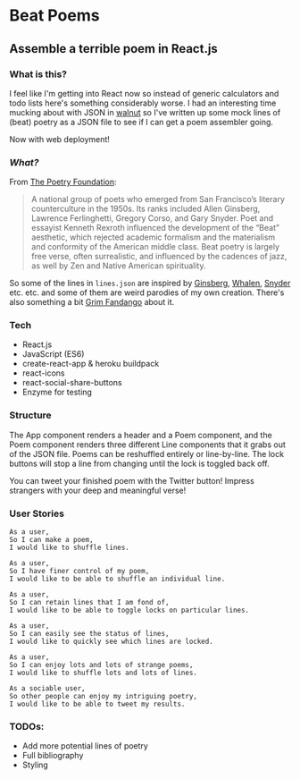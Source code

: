 # Beat Poems
## Assemble a terrible poem in React.js

### What is this?

I feel like I'm getting into React now so instead of generic calculators and todo lists here's something considerably worse. I had an interesting time mucking about with JSON in [walnut](https://github.com/wemmm/walnut) so I've written up some mock lines of (beat) poetry as a JSON file to see if I can get a poem assembler going.

Now with web deployment!

### _What?_

From [The Poetry Foundation](https://www.poetryfoundation.org/learn/glossary-terms/beat-poets):

> A national group of poets who emerged from San Francisco’s literary counterculture in the 1950s. Its ranks included Allen Ginsberg, Lawrence Ferlinghetti, Gregory Corso, and Gary Snyder. Poet and essayist Kenneth Rexroth influenced the development of the “Beat” aesthetic, which rejected academic formalism and the materialism and conformity of the American middle class. Beat poetry is largely free verse, often surrealistic, and influenced by the cadences of jazz, as well by Zen and Native American spirituality.

So some of the lines in ```lines.json``` are inspired by [Ginsberg](https://en.wikipedia.org/wiki/Allen_Ginsberg), [Whalen](https://www.poetryfoundation.org/poets/philip-whalen), [Snyder](https://en.wikipedia.org/wiki/Gary_Snyder) etc. etc. and some of them are weird parodies of my own creation. There's also something a bit [Grim Fandango](https://www.youtube.com/watch?v=8RBEA7Y7EQA) about it.

### Tech

* React.js
* JavaScript (ES6)
* create-react-app & heroku buildpack
* react-icons
* react-social-share-buttons
* Enzyme for testing

### Structure

The App component renders a header and a Poem component, and the Poem component renders three different Line components that it grabs out of the JSON file. Poems can be reshuffled entirely or line-by-line. The lock buttons will stop a line from changing until the lock is toggled back off.

You can tweet your finished poem with the Twitter button! Impress strangers with your deep and meaningful verse!

### User Stories

```
As a user,
So I can make a poem,
I would like to shuffle lines.
```

```
As a user,
So I have finer control of my poem,
I would like to be able to shuffle an individual line.
```

```
As a user,
So I can retain lines that I am fond of,
I would like to be able to toggle locks on particular lines.
```

```
As a user,
So I can easily see the status of lines,
I would like to quickly see which lines are locked.
```

```
As a user,
So I can enjoy lots and lots of strange poems,
I would like to shuffle lots and lots of lines.
```

```
As a sociable user,
So other people can enjoy my intriguing poetry,
I would like to be able to tweet my results.
```

### TODOs:

* Add more potential lines of poetry
* Full bibliography
* Styling
